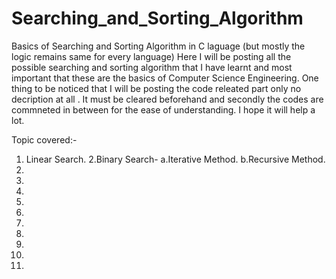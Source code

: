 # Searching_and_Sorting_Algorithm
Basics of Searching and Sorting Algorithm in C laguage (but mostly the logic remains same for every language)
Here I will be posting all the possible searching and sorting algorithm that I have learnt and most important that these are the basics of Computer Science Engineering.
One thing to be noticed that I will be posting the code releated part only no decription at all . It must be cleared beforehand and secondly the codes are commneted in between for the ease of understanding.
I hope it will help a lot.

Topic covered:-

 1. Linear Search.
 2.Binary Search-
   a.Iterative Method.
   b.Recursive Method.
 3.    
 4.
 5.
 6.
 7.
 8.
 9.
10.
11.
12.
